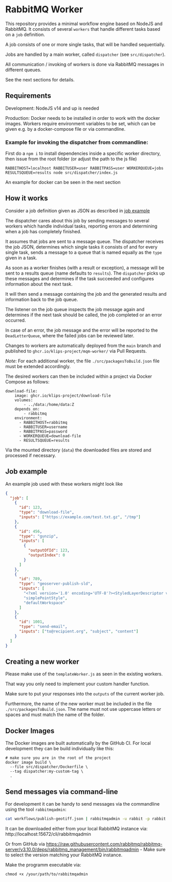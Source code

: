 # RabbitMQ Worker

This repository provides a minimal workflow engine based on NodeJS and RabbitMQ. It consists of several `workers` that handle different tasks based on a `job` definition.

A job consists of one or more single tasks, that will be handled sequentially.

Jobs are handled by a main worker, called `dispatcher` (see `src/dispatcher`).

All communication / invoking of workers is done via RabbitMQ messages in different queues.

See the next sections for details.

## Requirements

Development: NodeJS v14 and up is needed

Production: Docker needs to be installed in order to work with the docker images. Workers require environment variables to be set, which can be given e.g. by a docker-compose file or via commandline.

### Example for invoking the dispatcher from commandline:

First do a `npm i` to install dependencies inside a specific worker directory, then issue from the root folder (or adjust the path to the js file)
```
RABBITHOST=localhost RABBITUSER=user RABBITPASS=user WORKERQUEUE=jobs RESULTSQUEUE=results node src/dispatcher/index.js
```
An example for docker can be seen in the next section

## How it works

Consider a job definition given as JSON as described in [job example](#jobexample)

The dispatcher cares about this job by sending messages to several workers which handle individual tasks, reporting errors and determining when a job has completely finished.

It assumes that jobs are sent to a message queue.
The dispatcher receives the job JSON, determines which single tasks it consists of and for every single task, sends a message to a queue that is named equally as the `type` given in a task.

As soon as a worker finishes (with a result or exception), a message will be sent to a results queue (name defaults to `results`). The `dispatcher` picks up these messages and determines if the task succeeded and configures information about the next task.

It will then send a message containing the job and the generated results and information back to the job queue.

The listener on the job queue inspects the job message again and determines if the next task should be called, the job completed or an error occurred.

In case of an error, the job message and the error will be reported to the `DeadLetterQueue`, where the failed jobs can be reviewed later.

Changes to workers are automatically deployed from the `main` branch and published to `ghcr.io/klips-project/mqm-worker/` via Pull Requests.

_Note_: For each additional worker, the file `./src/packagesToBuild.json` file must be extended accordingly.

The desired workers can then be included within a project via Docker Compose as follows:

```text
download-file:
    image: ghcr.io/klips-project/download-file
    volumes:
        - ../data:/home/data:Z
    depends_on:
        - rabbitmq
    environment:
      - RABBITHOST=rabbitmq
      - RABBITUSER=username
      - RABBITPASS=password
      - WORKERQUEUE=download-file
      - RESULTSQUEUE=results
```

Via the mounted directory (`data`) the downloaded files are stored and processed if necessary.

[](#jobexample)
## Job example

An example job used with these workers might look like

```json
{
  "job": [
    {
      "id": 123,
      "type": "download-file",
      "inputs": ["https://example.com/test.txt.gz", "/tmp"]
    },
    {
      "id": 456,
      "type": "gunzip",
      "inputs": [
        {
          "outputOfId": 123,
          "outputIndex": 0
        }
      ]
    },
    {
      "id": 789,
      "type": "geoserver-publish-sld",
      "inputs": [
        "<?xml version='1.0' encoding='UTF-8'?><StyledLayerDescriptor version='1.0.0'  xsi:schemaLocation='http://www.opengis.net/sld StyledLayerDescriptor.xsd'  xmlns='http://www.opengis.net/sld'  xmlns:ogc='http://www.opengis.net/ogc'  xmlns:xlink='http://www.w3.org/1999/xlink'  xmlns:xsi='http://www.w3.org/2001/XMLSchema-instance'> <NamedLayer> <Name>default_line</Name> <UserStyle> <Title>Default Line</Title> <Abstract>A sample style that draws a line</Abstract> <FeatureTypeStyle> <Rule> <Name>rule1</Name> <Title>Blue Line</Title> <Abstract>A solid blue line with a 1 pixel width</Abstract> <LineSymbolizer> <Stroke> <CssParameter name='stroke'>#0000FF</CssParameter> </Stroke> </LineSymbolizer> </Rule> </FeatureTypeStyle> </UserStyle> </NamedLayer></StyledLayerDescriptor>",
        "simplePointStyle",
        "defaultWorkspace"
      ]
    },
    {
      "id": 1001,
      "type": "send-email",
      "inputs": ["to@recipient.org", "subject", "content"]
    }
  ]
}
```

## Creating a new worker

Please make use of the `templateWorker.js` as seen in the existing workers.

That way you only need to implement your custom handler function.

Make sure to put your responses into the `outputs` of the current worker job.

Furthermore, the name of the new worker must be included in the file `./src/packagesToBuild.json`. The name must not use uppercase letters or spaces and must match the name of the folder.

## Docker Images

The Docker images are built automatically by the GitHub CI. For local development they can be build individually like this:

```shell
# make sure you are in the root of the project
docker image build \
  --file src/dispatcher/Dockerfile \
  --tag dispatcher:my-custom-tag \
  .
```

## Send messages via command-line

For development it can be handy to send messages via the commandline using the tool `rabbitmqadmin`:

```bash
cat workflows/publish-geotiff.json | rabbitmqadmin -u rabbit -p rabbit publish exchange=amq.default routing_key=dispatcher
```

It can be downloaded either from your local RabbitMQ instance via: http://localhost:15672/cli/rabbitmqadmin

Or from GitHub via https://raw.githubusercontent.com/rabbitmq/rabbitmq-server/v3.10.0/deps/rabbitmq_management/bin/rabbitmqadmin - Make sure to select the version matching your RabbitMQ instance.

Make the programm executable via:

```shell
chmod +x /your/path/to/rabbitmqadmin
```
